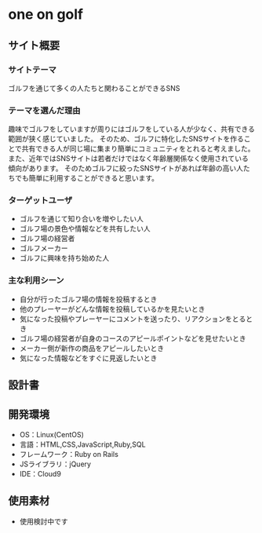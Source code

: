 # one on golf

## サイト概要
### サイトテーマ
ゴルフを通じて多くの人たちと関わることができるSNS

### テーマを選んだ理由
趣味でゴルフをしていますが周りにはゴルフをしている人が少なく、共有できる範囲が狭く感じていました。
そのため、ゴルフに特化したSNSサイトを作ることで共有できる人が同じ場に集まり簡単にコミュニティをとれると考えました。
また、近年ではSNSサイトは若者だけではなく年齢層関係なく使用されている傾向があります。
そのためゴルフに絞ったSNSサイトがあれば年齢の高い人たちでも簡単に利用することができると思います。


### ターゲットユーザ
- ゴルフを通じて知り合いを増やしたい人
- ゴルフ場の景色や情報などを共有したい人
- ゴルフ場の経営者
- ゴルフメーカー
- ゴルフに興味を持ち始めた人

### 主な利用シーン
- 自分が行ったゴルフ場の情報を投稿するとき
- 他のプレーヤーがどんな情報を投稿しているかを見たいとき
- 気になった投稿やプレーヤーにコメントを送ったり、リアクションをとるとき
- ゴルフ場の経営者が自身のコースのアピールポイントなどを見せたいとき
- メーカー側が新作の商品をアピールしたいとき
- 気になった情報などをすぐに見返したいとき

## 設計書


## 開発環境
- OS：Linux(CentOS)
- 言語：HTML,CSS,JavaScript,Ruby,SQL
- フレームワーク：Ruby on Rails
- JSライブラリ：jQuery
- IDE：Cloud9

## 使用素材
- 使用検討中です
